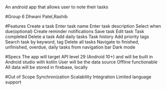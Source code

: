 # 
An android app that allows user to note their tasks

#Group 6
Dhwani Patel,Rashib

#Features
Create a task
Enter task name
Enter task description
Select when due(optional)
Create reminder notifications
Save task
Edit task
Task completed
Delete a task
Add daily tasks
Task history
Add priority tags
Search task by keyword, tag
Delete all tasks
Navigate to finished, unfinished, overdue, daily tasks from navigation bar
Dark mode

#Specs
The app will target API level 29 (Android 10+) and will be built in Android studio with kotlin
User will be the data source
Offline functionable
All data will be stored in firebase, locally

#Out of Scope
Synchronization 
Scalability 
Integration 
Limited language support
